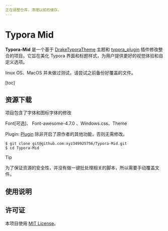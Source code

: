 ```yaml
---
正在调整仓库，清理以前的缓存。
---
```


# Typora Mid

**Typora-Mid** 是一个基于 [DrakeTyporaTheme](https://github.com/liangjingkanji/DrakeTyporaTheme) 主题和 [typora_plugin](https://github.com/obgnail/typora_plugin) 插件修改整合的项目。它旨在美化 Typora 界面和标题样式，为用户提供更好的视觉体验和自定义选项。

linux OS、MacOS 并未做过测试，请尝试之前备份好覆盖的文件。

[toc]

## 资源下载

项目包含了字体和图标字体的修改

Font[可选]、 Font-awesome-4.7.0 、Windows.css、Theme

Plugin: [Plugin](./plugin) 除非开启了原作者的其他功能，否则无需修改。

```shell
$ git clone git@github.com:xyz349925756/Typora-Mid.git
$ cd Typora-Mid
```

> [!tip]
>
> 为了保证资源的安全性，并没有做一键批处理相关的脚本，所以需要手动覆盖文件。

## 使用说明







## 许可证

本项目使用 [MIT License](https://opensource.org/licenses/MIT)。

